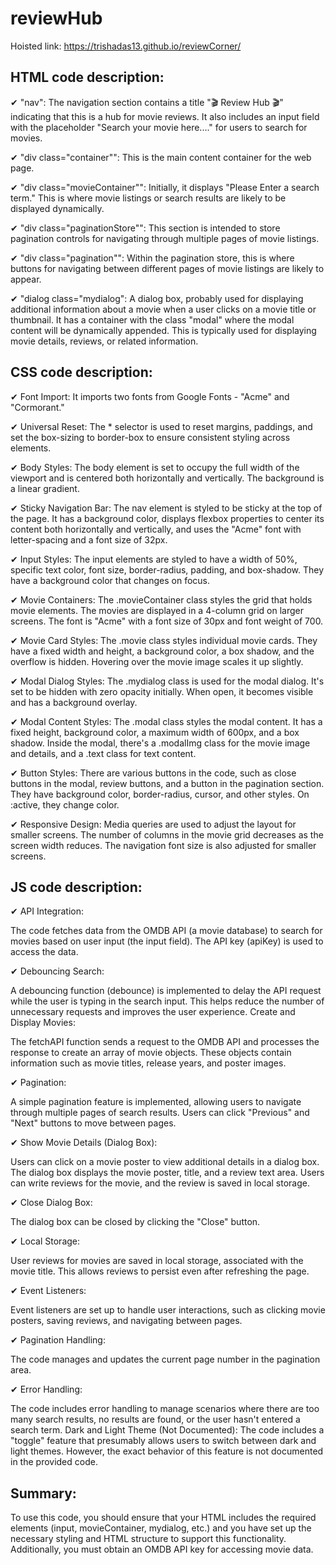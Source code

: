 # reviewHub

Hoisted link: https://trishadas13.github.io/reviewCorner/

<h2>HTML code description:</h2>

✔ "nav": The navigation section contains a title "🎬 Review Hub 🎬" indicating that this is a hub for movie reviews. It also includes an input field with the placeholder "Search your movie here...." for users to search for movies.

✔ "div class="container"": This is the main content container for the web page.

✔ "div class="movieContainer"": Initially, it displays "Please Enter a search term." This is where movie listings or search results are likely to be displayed dynamically.

✔ "div class="paginationStore"": This section is intended to store pagination controls for navigating through multiple pages of movie listings.

✔ "div class="pagination"": Within the pagination store, this is where buttons for navigating between different pages of movie listings are likely to appear.

✔ "dialog class="mydialog": A dialog box, probably used for displaying additional information about a movie when a user clicks on a movie title or thumbnail. It has a container with the class "modal" where the modal content will be dynamically appended. This is typically used for displaying movie details, reviews, or related information.

<h2>CSS code description:</h2>

✔ Font Import: It imports two fonts from Google Fonts - "Acme" and "Cormorant."

✔ Universal Reset: The * selector is used to reset margins, paddings, and set the box-sizing to border-box to ensure consistent styling across elements.

✔ Body Styles: The body element is set to occupy the full width of the viewport and is centered both horizontally and vertically. The background is a linear gradient.

✔ Sticky Navigation Bar: The nav element is styled to be sticky at the top of the page. It has a background color, displays flexbox properties to center its content both horizontally and vertically, and uses the "Acme" font with letter-spacing and a font size of 32px.

✔ Input Styles: The input elements are styled to have a width of 50%, specific text color, font size, border-radius, padding, and box-shadow. They have a background color that changes on focus.

✔ Movie Containers: The .movieContainer class styles the grid that holds movie elements. The movies are displayed in a 4-column grid on larger screens. The font is "Acme" with a font size of 30px and font weight of 700.

✔ Movie Card Styles: The .movie class styles individual movie cards. They have a fixed width and height, a background color, a box shadow, and the overflow is hidden. Hovering over the movie image scales it up slightly.

✔ Modal Dialog Styles: The .mydialog class is used for the modal dialog. It's set to be hidden with zero opacity initially. When open, it becomes visible and has a background overlay.

✔ Modal Content Styles: The .modal class styles the modal content. It has a fixed height, background color, a maximum width of 600px, and a box shadow. Inside the modal, there's a .modalImg class for the movie image and details, and a .text class for text content.

✔ Button Styles: There are various buttons in the code, such as close buttons in the modal, review buttons, and a button in the pagination section. They have background color, border-radius, cursor, and other styles. On :active, they change color.

✔ Responsive Design: Media queries are used to adjust the layout for smaller screens. The number of columns in the movie grid decreases as the screen width reduces. The navigation font size is also adjusted for smaller screens.

<h2>JS code description:</h2>

✔ API Integration:

The code fetches data from the OMDB API (a movie database) to search for movies based on user input (the input field). The API key (apiKey) is used to access the data.

✔ Debouncing Search:

A debouncing function (debounce) is implemented to delay the API request while the user is typing in the search input. This helps reduce the number of unnecessary requests and improves the user experience.
Create and Display Movies:

The fetchAPI function sends a request to the OMDB API and processes the response to create an array of movie objects. These objects contain information such as movie titles, release years, and poster images.

✔ Pagination:

A simple pagination feature is implemented, allowing users to navigate through multiple pages of search results. Users can click "Previous" and "Next" buttons to move between pages.

✔ Show Movie Details (Dialog Box):

Users can click on a movie poster to view additional details in a dialog box. The dialog box displays the movie poster, title, and a review text area. Users can write reviews for the movie, and the review is saved in local storage.

✔ Close Dialog Box:

The dialog box can be closed by clicking the "Close" button.

✔ Local Storage:

User reviews for movies are saved in local storage, associated with the movie title. This allows reviews to persist even after refreshing the page.

✔ Event Listeners:

Event listeners are set up to handle user interactions, such as clicking movie posters, saving reviews, and navigating between pages.

✔ Pagination Handling:

The code manages and updates the current page number in the pagination area.

✔ Error Handling:

The code includes error handling to manage scenarios where there are too many search results, no results are found, or the user hasn't entered a search term.
Dark and Light Theme (Not Documented):
The code includes a "toggle" feature that presumably allows users to switch between dark and light themes. However, the exact behavior of this feature is not documented in the provided code.

<h2>Summary:</h2>

To use this code, you should ensure that your HTML includes the required elements (input, movieContainer, mydialog, etc.) and you have set up the necessary styling and HTML structure to support this functionality. Additionally, you must obtain an OMDB API key for accessing movie data.
